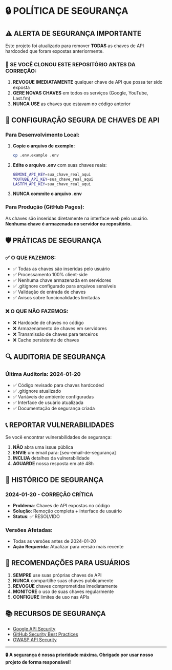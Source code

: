 # 🔒 POLÍTICA DE SEGURANÇA

## ⚠️ ALERTA DE SEGURANÇA IMPORTANTE

Este projeto foi atualizado para remover **TODAS** as chaves de API hardcoded que foram expostas anteriormente.

### 🚨 SE VOCÊ CLONOU ESTE REPOSITÓRIO ANTES DA CORREÇÃO:

1. **REVOGUE IMEDIATAMENTE** qualquer chave de API que possa ter sido exposta
2. **GERE NOVAS CHAVES** em todos os serviços (Google, YouTube, Last.fm)
3. **NUNCA USE** as chaves que estavam no código anterior

## 🔑 CONFIGURAÇÃO SEGURA DE CHAVES DE API

### Para Desenvolvimento Local:

1. **Copie o arquivo de exemplo:**
   ```bash
   cp .env.example .env
   ```

2. **Edite o arquivo .env** com suas chaves reais:
   ```bash
   GEMINI_API_KEY=sua_chave_real_aqui
   YOUTUBE_API_KEY=sua_chave_real_aqui
   LASTFM_API_KEY=sua_chave_real_aqui
   ```

3. **NUNCA commite o arquivo .env**

### Para Produção (GitHub Pages):

As chaves são inseridas diretamente na interface web pelo usuário.
**Nenhuma chave é armazenada no servidor ou repositório.**

## 🛡️ PRÁTICAS DE SEGURANÇA

### ✅ O QUE FAZEMOS:

- ✅ Todas as chaves são inseridas pelo usuário
- ✅ Processamento 100% client-side
- ✅ Nenhuma chave armazenada em servidores
- ✅ .gitignore configurado para arquivos sensíveis
- ✅ Validação de entrada de chaves
- ✅ Avisos sobre funcionalidades limitadas

### ❌ O QUE NÃO FAZEMOS:

- ❌ Hardcode de chaves no código
- ❌ Armazenamento de chaves em servidores
- ❌ Transmissão de chaves para terceiros
- ❌ Cache persistente de chaves

## 🔍 AUDITORIA DE SEGURANÇA

### Última Auditoria: 2024-01-20

- ✅ Código revisado para chaves hardcoded
- ✅ .gitignore atualizado
- ✅ Variáveis de ambiente configuradas
- ✅ Interface de usuário atualizada
- ✅ Documentação de segurança criada

## 📞 REPORTAR VULNERABILIDADES

Se você encontrar vulnerabilidades de segurança:

1. **NÃO** abra uma issue pública
2. **ENVIE** um email para: [seu-email-de-segurança]
3. **INCLUA** detalhes da vulnerabilidade
4. **AGUARDE** nossa resposta em até 48h

## 🔄 HISTÓRICO DE SEGURANÇA

### 2024-01-20 - CORREÇÃO CRÍTICA
- **Problema**: Chaves de API expostas no código
- **Solução**: Remoção completa + interface de usuário
- **Status**: ✅ RESOLVIDO

### Versões Afetadas:
- Todas as versões antes de 2024-01-20
- **Ação Requerida**: Atualizar para versão mais recente

## 🎯 RECOMENDAÇÕES PARA USUÁRIOS

1. **SEMPRE** use suas próprias chaves de API
2. **NUNCA** compartilhe suas chaves publicamente
3. **REVOGUE** chaves comprometidas imediatamente
4. **MONITORE** o uso de suas chaves regularmente
5. **CONFIGURE** limites de uso nas APIs

## 📚 RECURSOS DE SEGURANÇA

- [Google API Security](https://cloud.google.com/docs/security)
- [GitHub Security Best Practices](https://docs.github.com/en/code-security)
- [OWASP API Security](https://owasp.org/www-project-api-security/)

---

**🔒 A segurança é nossa prioridade máxima. Obrigado por usar nosso projeto de forma responsável!**
